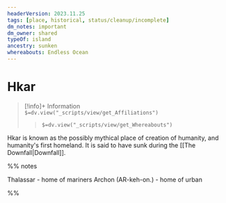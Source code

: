 ```yaml
---
headerVersion: 2023.11.25
tags: [place, historical, status/cleanup/incomplete]
dm_notes: important
dm_owner: shared
typeOf: island
ancestry: sunken
whereabouts: Endless Ocean
---
```

# Hkar
>[!info]+ Information  
> `$=dv.view("_scripts/view/get_Affiliations")`  
>> `$=dv.view("_scripts/view/get_Whereabouts")`

Hkar is known as the possibly mythical place of creation of humanity, and humanity's first homeland. It is said to have sunk during the [[The Downfall|Downfall]].

%% notes

Thalassar - home of mariners
Archon (AR-keh-on.) - home of urban 

%%